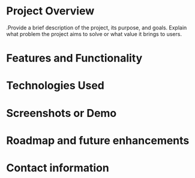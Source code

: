 # Project Overview
.Provide a brief description of the project, its purpose, and goals. Explain what problem the project aims to solve or what value it brings to users.
# Features and Functionality

# Technologies Used

# Screenshots or Demo

# Roadmap and future enhancements

# Contact information

